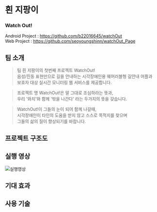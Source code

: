 # 흰 지팡이

### **Watch Out!**  
Android Project : https://github.com/b22016645/watchOut  
Web Project : https://github.com/seoyoungshinn/watchOut_Page    

## 팀 소개
  
> 팀 흰 지팡이의 첫번째 프로젝트 WatchOut!  
음성/진동 표현만으로 길을 안내하는 시각장애인용 웨어러블형 길안내 어플과   
보호자 대상 실시간 모니터링 웹 서비스를 제공합니다.  

> 프로젝트 명 WatchOut!은 말 그대로 조심하라는 뜻과,  
우리 '와치'와 함께 '밖을 나간다' 라는 두가지의 뜻을 갖습니다.  

> WatchOut!이 그들의 눈이 되어 함께 나갈때,  
시각장애인이 타인의 도움을 받지 않고 스스로 목적지를 찾으며  
그들의 삶의 질이 향상되기를 바랍니다.  

## 프로젝트 구조도



## 실행 영상
  
![실행영상](https://user-images.githubusercontent.com/71977525/191682933-1651338a-8b5b-4eac-8cfa-2faba633cdee.gif)

## 기대 효과

## 사용 기술



